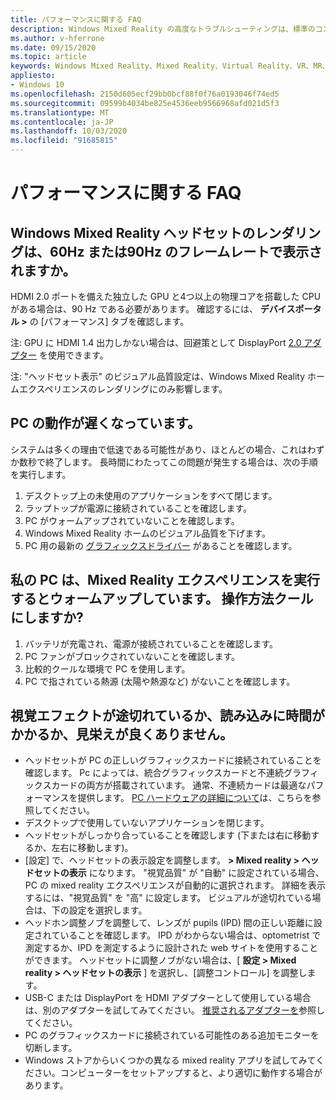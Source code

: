 ```yaml
---
title: パフォーマンスに関する FAQ
description: Windows Mixed Reality の高度なトラブルシューティングは、標準のコンシューマーサポートドキュメントを超えています。
ms.author: v-hferrone
ms.date: 09/15/2020
ms.topic: article
keywords: Windows Mixed Reality、Mixed Reality、Virtual Reality、VR、MR、トラブルシューティング、エラー、ヘルプ、サポート、パフォーマンス
appliesto:
- Windows 10
ms.openlocfilehash: 2150d605ecf29bb0bcf88f0f76a0193046f74ed5
ms.sourcegitcommit: 09599b4034be825e4536eeb9566968afd021d5f3
ms.translationtype: MT
ms.contentlocale: ja-JP
ms.lasthandoff: 10/03/2020
ms.locfileid: "91685815"
---
```

# <a name="performance-faqs"></a>パフォーマンスに関する FAQ

## <a name="is-my-windows-mixed-reality-headset-rendering-at-60hz-or-90hz-framerate"></a>Windows Mixed Reality ヘッドセットのレンダリングは、60Hz または90Hz のフレームレートで表示されますか。

HDMI 2.0 ポートを備えた独立した GPU と4つ以上の物理コアを搭載した CPU がある場合は、90 Hz である必要があります。 確認するには、 **デバイスポータル >** の [パフォーマンス] タブを確認します。 

注: GPU に HDMI 1.4 出力しかない場合は、回避策として DisplayPort [2.0 アダプター](recommended-adapters-for-windows-mixed-reality-capable-pcs.md) を使用できます。 

注: "ヘッドセット表示" のビジュアル品質設定は、Windows Mixed Reality ホームエクスペリエンスのレンダリングにのみ影響します。

## <a name="my-pc-is-running-slowly"></a>PC の動作が遅くなっています。

システムは多くの理由で低速である可能性があり、ほとんどの場合、これはわずか数秒で終了します。 長時間にわたってこの問題が発生する場合は、次の手順を実行します。
1. デスクトップ上の未使用のアプリケーションをすべて閉じます。
2. ラップトップが電源に接続されていることを確認します。
3. PC がウォームアップされていないことを確認します。
4. Windows Mixed Reality ホームのビジュアル品質を下げます。
5. PC 用の最新の [グラフィックスドライバー](other-questions.md#my-graphics-driver-isnt-supported-im-getting-graphics-driver-failure-errors) があることを確認します。

## <a name="my-pc-is-warming-up-as-i-run-the-mixed-reality-experiences-how-do-i-keep-it-cool"></a>私の PC は、Mixed Reality エクスペリエンスを実行するとウォームアップしています。 操作方法クールにしますか?

1. バッテリが充電され、電源が接続されていることを確認します。
2. PC ファンがブロックされていないことを確認します。
3. 比較的クールな環境で PC を使用します。
4. PC で指されている熱源 (太陽や熱源など) がないことを確認します。

## <a name="my-visuals-are-choppy-load-slowly-or-dont-look-good"></a>視覚エフェクトが途切れているか、読み込みに時間がかかるか、見栄えが良くありません。
* ヘッドセットが PC の正しいグラフィックスカードに接続されていることを確認します。 Pc によっては、統合グラフィックスカードと不連続グラフィックスカードの両方が搭載されています。 通常、不連続カードは最適なパフォーマンスを提供します。 [PC ハードウェアの詳細について](https://support.microsoft.com/en-us/help/4039260/windows-10-mixed-reality-pc-hardware-guidelines)は、こちらを参照してください。
* デスクトップで使用していないアプリケーションを閉じます。
* ヘッドセットがしっかり合っていることを確認します (下または右に移動するか、左右に移動します)。
* [設定] で、ヘッドセットの表示設定を調整します。 **> Mixed reality > ヘッドセットの表示** になります。 "視覚品質" が "自動" に設定されている場合、PC の mixed reality エクスペリエンスが自動的に選択されます。 詳細を表示するには、"視覚品質" を "高" に設定します。 ビジュアルが途切れている場合は、下の設定を選択します。
* ヘッドホン調整ノブを調整して、レンズが pupils (IPD) 間の正しい距離に設定されていることを確認します。 IPD がわからない場合は、optometrist で測定するか、IPD を測定するように設計された web サイトを使用することができます。 ヘッドセットに調整ノブがない場合は、[ **設定 > Mixed reality > ヘッドセットの表示** ] を選択し、[調整コントロール] を調整します。
* USB-C または DisplayPort を HDMI アダプターとして使用している場合は、別のアダプターを試してみてください。 [推奨されるアダプターを](recommended-adapters-for-windows-mixed-reality-capable-pcs.md)参照してください。
* PC のグラフィックスカードに接続されている可能性のある追加モニターを切断します。
* Windows ストアからいくつかの異なる mixed reality アプリを試してみてください。コンピューターをセットアップすると、より適切に動作する場合があります。
